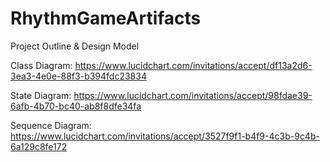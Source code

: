 # RhythmGameArtifacts
Project Outline &amp; Design Model


Class Diagram:
https://www.lucidchart.com/invitations/accept/df13a2d6-3ea3-4e0e-88f3-b394fdc23834

State Diagram:
https://www.lucidchart.com/invitations/accept/98fdae39-6afb-4b70-bc40-ab8f8dfe34fa

Sequence Diagram:
https://www.lucidchart.com/invitations/accept/3527f9f1-b4f9-4c3b-9c4b-6a129c8fe172
